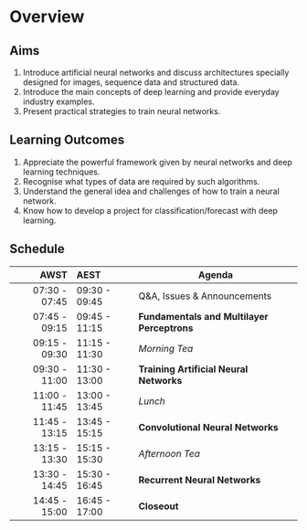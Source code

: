 # Overview

## Aims

1. Introduce artificial neural networks and discuss architectures specially designed for images, sequence data and structured data.
2. Introduce the main concepts of deep learning and provide everyday industry examples.
3. Present practical strategies to train neural networks.

## Learning Outcomes

1. Appreciate the powerful framework given by neural networks and deep learning techniques.
2. Recognise what types of data are required by such algorithms.
3. Understand the general idea and challenges of how to train a neural network.
4. Know how to develop a project for classification/forecast with deep learning.

## Schedule

|          AWST | AEST          | Agenda                                      |
| -------------:|:------------- | ------------------------------------------- |
| 07:30 - 07:45 | 09:30 - 09:45 | Q&A, Issues & Announcements                 |
| 07:45 - 09:15 | 09:45 - 11:15 | **Fundamentals and Multilayer Perceptrons** |
| 09:15 - 09:30 | 11:15 - 11:30 | *Morning Tea*                               |
| 09:30 - 11:00 | 11:30 - 13:00 | **Training Artificial Neural Networks**     |
| 11:00 - 11:45 | 13:00 - 13:45 | *Lunch*                                     |
| 11:45 - 13:15 | 13:45 - 15:15 | **Convolutional Neural Networks**           |
| 13:15 - 13:30 | 15:15 - 15:30 | *Afternoon Tea*                             |
| 13:30 - 14:45 | 15:30 - 16:45 | **Recurrent Neural Networks**               |
| 14:45 - 15:00 | 16:45 - 17:00 | **Closeout**                                |
